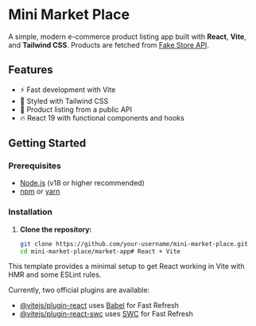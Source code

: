 # Mini Market Place

A simple, modern e-commerce product listing app built with **React**, **Vite**, and **Tailwind CSS**. Products are fetched from [Fake Store API](https://fakestoreapi.com/).

## Features

- ⚡️ Fast development with Vite
- 🎨 Styled with Tailwind CSS
- 🛒 Product listing from a public API
- 🔥 React 19 with functional components and hooks

## Getting Started

### Prerequisites

- [Node.js](https://nodejs.org/) (v18 or higher recommended)
- [npm](https://www.npmjs.com/) or [yarn](https://yarnpkg.com/)

### Installation

1. **Clone the repository:**
   ```bash
   git clone https://github.com/your-username/mini-market-place.git
   cd mini-market-place/market-app# React + Vite

This template provides a minimal setup to get React working in Vite with HMR and some ESLint rules.

Currently, two official plugins are available:

- [@vitejs/plugin-react](https://github.com/vitejs/vite-plugin-react/blob/main/packages/plugin-react) uses [Babel](https://babeljs.io/) for Fast Refresh
- [@vitejs/plugin-react-swc](https://github.com/vitejs/vite-plugin-react/blob/main/packages/plugin-react-swc) uses [SWC](https://swc.rs/) for Fast Refresh

